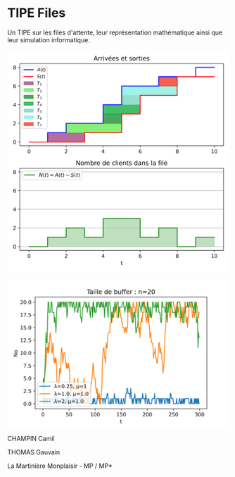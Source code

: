 # TIPE Files
Un TIPE sur les files d'attente, leur représentation mathématique ainsi que leur simulation informatique.

![](Images/Littles_Law_Proof.png)

![](Images/Tracé_files_aléatoires.png)

CHAMPIN Camil

THOMAS Gauvain

La Martinière Monplaisir - MP / MP*
